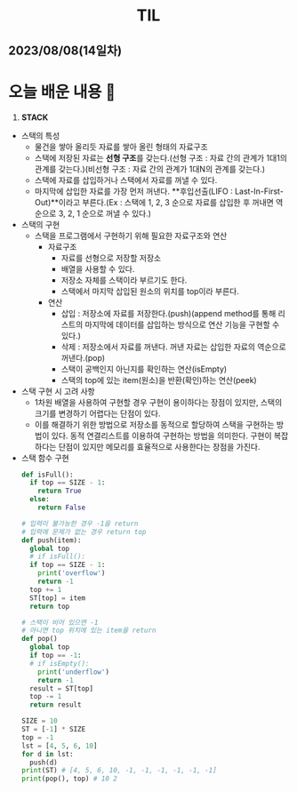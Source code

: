# <center>TIL<center>
## 2023/08/08(14일차)

# 오늘 배운 내용 :memo:

1. **STACK**
  - 스택의 특성
    - 물건을 쌓아 올리듯 자료를 쌓아 올린 형태의 자료구조
    - 스택에 저장된 자료는 **선형 구조**를 갖는다.(선형 구조 : 자료 간의 관계가 1대1의 관계를 갖는다.)(비선형 구조 : 자료 간의 관계가 1대N의 관계를 갖는다.)
    - 스택에 자료를 삽입하거나 스택에서 자료를 꺼낼 수 있다.
    - 마지막에 삽입한 자료를 가장 먼저 꺼낸다. **후입선출(LIFO :  Last-In-First-Out)**이라고 부른다.(Ex : 스택에 1, 2, 3 순으로 자료를 삽입한 후 꺼내면 역순으로 3, 2, 1 순으로 꺼낼 수 있다.)
  - 스택의 구현
    - 스택을 프로그램에서 구현하기 위해 필요한 자료구조와 연산
      - 자료구조
        - 자료를 선형으로 저장할 저장소
        - 배열을 사용할 수 있다.
        - 저장소 자체를 스택이라 부르기도 한다.
        - 스택에서 마지막 삽입된 원소의 위치를 top이라 부른다.
      - 연산
        - 삽입 : 저장소에 자료를 저장한다.(push)(append method를 통해 리스트의 마지막에 데이터를 삽입하는 방식으로 연산 기능을 구현할 수 있다.)
        - 삭제 : 저장소에서 자료를 꺼낸다. 꺼낸 자료는 삽입한 자료의 역순으로 꺼낸다.(pop)
        - 스택이 공백인지 아닌지를 확인하는 연산(isEmpty)
        - 스택의 top에 있는 item(원소)을 반환(확인)하는 연산(peek)
  - 스택 구현 시 고려 사항
    - 1차원 배열을 사용하여 구현할 경우 구현이 용이하다는 장점이 있지만, 스택의 크기를 변경하기 어렵다는 단점이 있다.
    - 이를 해결하기 위한 방법으로 저장소를 동적으로 할당하여 스택을 구현하는 방법이 있다. 동적 연결리스트를 이용하여 구현하는 방법을 의미한다. 구현이 복잡하다는 단점이 있지만 메모리를 효율적으로 사용한다는 장점을 가진다.
  - 스택 함수 구현
    ```python
    def isFull():
      if top == SIZE - 1:
        return True
      else:
        return False
    ```
    ```python
    # 입력이 불가능한 경우 -1을 return
    # 입력에 문제가 없는 경우 return top
    def push(item):
      global top
      # if isFull():
      if top == SIZE - 1:
        print('overflow')
        return -1
      top += 1
      ST[top] = item
      return top
    ```
    ```python
    # 스택이 비어 있으면 -1
    # 아니면 top 위치에 있는 item을 return
    def pop()
      global top
      if top == -1:
      # if isEmpty():
        print('underflow')
        return -1
      result = ST[top]
      top -= 1
      return result
    ```
    ```python
    SIZE = 10
    ST = [-1] * SIZE
    top = -1
    lst = [4, 5, 6, 10]
    for d in lst:
      push(d)
    print(ST) # [4, 5, 6, 10, -1, -1, -1, -1, -1, -1]
    print(pop(), top) # 10 2
    ```